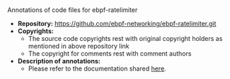 # 
Annotations of code files for ebpf-ratelimiter 
 - **Repository:** https://github.com/ebpf-networking/ebpf-ratelimiter.git
 - **Copyrights:** 
    - The source code copyrights rest with original copyright holders as mentioned in above repository link
    - The copyright for comments rest with comment authors
 - **Description of annotations:**
     - Please refer to the documentation shared [here](../documentation.md).
 
